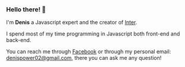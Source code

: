 ### Hello there! 👋

I'm **Denis** a Javascript expert and the creator of [Inter](https://github.com/interjs).

I spend most of my time programming in Javascript both front-end and back-end.

You can reach me through [Facebook](https://free.facebook.com/denis.power.146) or through my personal email: denispower02@gmail.com,  there you can ask me any question!

<!--
**DenisPower1/DenisPower1** is a ✨ _special_ ✨ repository because its `README.md` (this file) appears on your GitHub profile.

Here are some ideas to get you started:

- 🔭 I’m currently working on ...
- 🌱 I’m currently learning ...
- 👯 I’m looking to collaborate on ...
- 🤔 I’m looking for help with ...
- 💬 Ask me about ...
- 📫 How to reach me: ...
- 😄 Pronouns: ...
- ⚡ Fun fact: ...
-->
